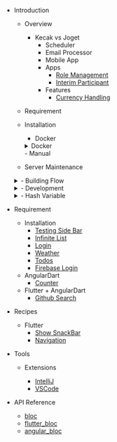 - Introduction

  - Overview
	- Kecak vs Joget 
		- Scheduler
		- Email Processor
		- Mobile App
		- Apps
			- [Role Management]()
			- [Interim Participant]()
		- Features
			- [Currency Handling]()
  - Requirement
  - Installation
	- Docker
	<details>
	<summary> Docker </summary>
	<br>
		- [Installation Docker Using Windows](DockerInstallWindows.md)
		
		- [Installation Docker Using Linux](DockerInstallLinux.md)
	</br>
	</details>
	- Manual
  - Server Maintenance

  <details>
  <summary> - Building Flow </summary>
  <br>
  - [Flow] (Building Flow - Flow.md)
  
  - [Participant Mapping] (Building Flow - Participant Mapping.md)
  
  - [Building Architecture] (Building Flow - Plugins Architecture.md)
  
  - [Building UI] (Building Flow - UI.md	)
  </br>
  </details>
  
 
  <details>
  <summary> - Development </summary>
  <br>  
  - [Compiling Core] (Development - Compiling Core.md)
  
  - [Automated Process] (Development - Automated Process.md)
  
  </br>
  </details>
  
  <details>
  <summary> - Hash Variable </summary>
  
  - [App Definition] (App Definition.md)
  
  - [Bean Shell] (Bean Shell.md)
  
  - [Current User] (Current User.md)
  
  - [Data Hash Variable] (Hash Variable - Data Hash Variable.md)
  
  - [Form Binder] (Form Binder.md)
  
  - [Performer] (Performer.md)
  
  - [Platform] (Platform.md)
  
  - [Request Parameter] (Hash Variable - Request Parameter.md)
  
  - [Request] (Request.md)
  
  - [User] (User.md)
  
  - [Users] (Users.md)
  
  - [Userview Key] (Userview Key.md)
  
  - [Workflow Process Hash Variable] (Workflow Process Hash Variable.md)
  
  - [Workflow Variable] (Workfolw Variable.md	)
  
  - [Wokflow Assignment] (Workflow Assignment Hash Variable.md)
  
  
- Requirement

  - Installation
    - [Testing Side Bar](testingSidebar.md)
    - [Infinite List](flutterinfinitelisttutorial.md)
    - [Login](flutterlogintutorial.md)
    - [Weather](flutterweathertutorial.md)
    - [Todos](fluttertodostutorial.md)
    - [Firebase Login](flutterfirebaselogintutorial.md)
  - AngularDart
    - [Counter](angularcountertutorial.md)
  - Flutter + AngularDart
    - [Github Search](flutterangulargithubsearch.md)

- Recipes

  - Flutter
    - [Show SnackBar](recipesfluttershowsnackbar.md)
    - [Navigation](recipesflutternavigation.md)

- Tools

  - Extensions

    - [IntelliJ](blocintellijextension.md)
    - [VSCode](blocvscodeextension.md)

- API Reference
  - [bloc](https://pub.dartlang.org/documentation/bloc/latest/bloc/bloc-library.html)
  - [flutter_bloc](https://pub.dartlang.org/documentation/flutter_bloc/latest/flutter_bloc/flutter_bloc-library.html)
  - [angular_bloc](https://pub.dartlang.org/documentation/angular_bloc/latest/angular_dart/angular_dart-library.html)
